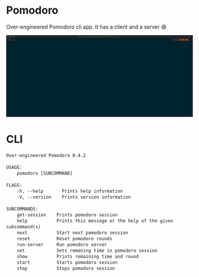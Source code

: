 # Pomodoro

Over-engineered Pomodoro cli app. It has a client and a server 😅

![Pomodoro Shell Demo](./demo.gif)

# CLI

```
Over-engineered Pomodoro 0.4.2

USAGE:
    pomodoro [SUBCOMMAND]

FLAGS:
    -h, --help       Prints help information
    -V, --version    Prints version information

SUBCOMMANDS:
    get-session    Prints pomodoro session
    help           Prints this message or the help of the given subcommand(s)
    next           Start next pomodoro session
    reset          Reset pomodoro rounds
    run-server     Run pomodoro server
    set            Sets remaning time in pomodoro session
    show           Prints remaining time and round
    start          Starts pomodoro session
    stop           Stops pomodoro session
```
